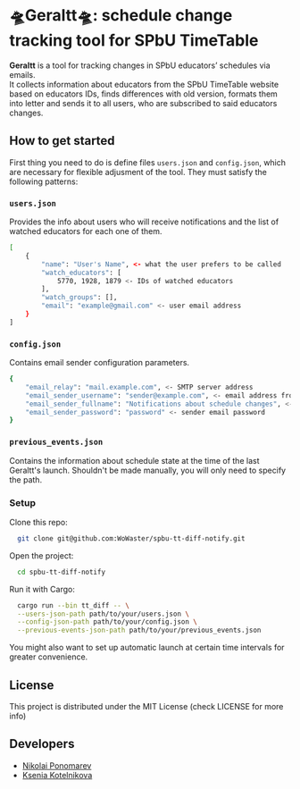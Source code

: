 # 🛸Geraltt🛸: schedule change tracking tool for SPbU TimeTable

**Geraltt** is a tool for tracking changes in SPbU educators’ schedules via emails.  
It collects information about educators from the SPbU TimeTable website based on educators IDs, finds differences with old version, formats them into letter and sends it to all users, who are subscribed to said educators changes.

## How to get started

First thing you need to do is define files `users.json` and `config.json`, which are necessary for flexible adjusment of the tool. They must satisfy the following patterns:

### `users.json`

Provides the info about users who will receive notifications and the list of watched educators for each one of them.

```bash
[
    {
        "name": "User's Name", <- what the user prefers to be called
        "watch_educators": [
            5770, 1928, 1879 <- IDs of watched educators
        ],
        "watch_groups": [],
        "email": "example@gmail.com" <- user email address
    }
]
```

### `config.json`

Contains email sender configuration parameters.

```bash
{
    "email_relay": "mail.example.com", <- SMTP server address
    "email_sender_username": "sender@example.com", <- email address from which the letters will be sent
    "email_sender_fullname": "Notifications about schedule changes", <- sender display name
    "email_sender_password": "password" <- sender email password
}
```

### `previous_events.json`

Contains the information about schedule state at the time of the last Geraltt's launch. Shouldn't be made manually, you will only need to specify the path.

### Setup

Clone this repo:
```bash
  git clone git@github.com:WoWaster/spbu-tt-diff-notify.git
```

Open the project:
```bash
  cd spbu-tt-diff-notify
```

Run it with Cargo:
```bash
  cargo run --bin tt_diff -- \
  --users-json-path path/to/your/users.json \
  --config-json-path path/to/your/config.json \
  --previous-events-json-path path/to/your/previous_events.json
```

You might also want to set up automatic launch at certain time intervals for greater convenience.

## License

This project is distributed under the MIT License (check LICENSE for more info)

## Developers
* [Nikolai Ponomarev](https://github.com/WoWaster)
* [Ksenia Kotelnikova](https://github.com/p1onerka)
